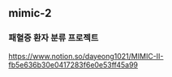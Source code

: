 ## mimic-2
### 패혈증 환자 분류 프로젝트
https://www.notion.so/dayeong1021/MIMIC-II-fb5e636b30e0417283f6e0e53ff45a99
